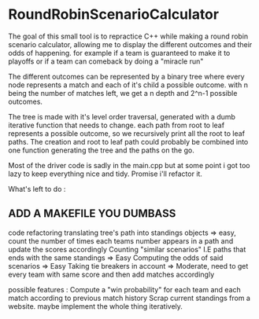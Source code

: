 # RoundRobinScenarioCalculator
The goal of this small tool is to repractice C++ while making a round robin scenario calculator, allowing me to display the different outcomes and their odds of happening. 
for example if a team is guaranteed to make it to playoffs or if a team can comeback by doing a "miracle run" 

The different outcomes can be represented by a binary tree where every node represents a match and each of it's child a possible outcome. 
with n being the number of matches left, we get a n depth and 2^n-1 possible outcomes.

The tree is made with it's level order traversal, generated with a dumb iterative function that needs to change. 
each path from root to leaf represents a possible outcome, so we recursively print all the root to leaf paths.
The creation and root to leaf path could probably be combined into one function generating the tree and the paths on the go. 

Most of the driver code is sadly in the main.cpp but at some point i got too lazy to keep everything nice and tidy. Promise i'll refactor it. 

What's left to do : 
## ADD A MAKEFILE YOU DUMBASS
code refactoring
translating tree's path into standings objects => easy, count the number of times each teams number appears in a path and update the scores accordingly
Counting "similar scenarios" I.E paths that ends with the same standings => Easy
Computing the odds of said scenarios => Easy 
Taking tie breakers in account => Moderate, need to get every team with same score and then add matches accordingly

possible features :
Compute a "win probability" for each team and each match according to previous match history 
Scrap current standings from a website.
maybe implement the whole thing iteratively. 
